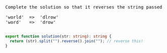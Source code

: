 <pre>
Complete the solution so that it reverses the string passed into it.

'world'  =>  'dlrow'
'word'   =>  'drow'

</pre>

```ts
export function solution(str: string): string {
  return (str).split("").reverse().join(""); // reverse this!
}
```
